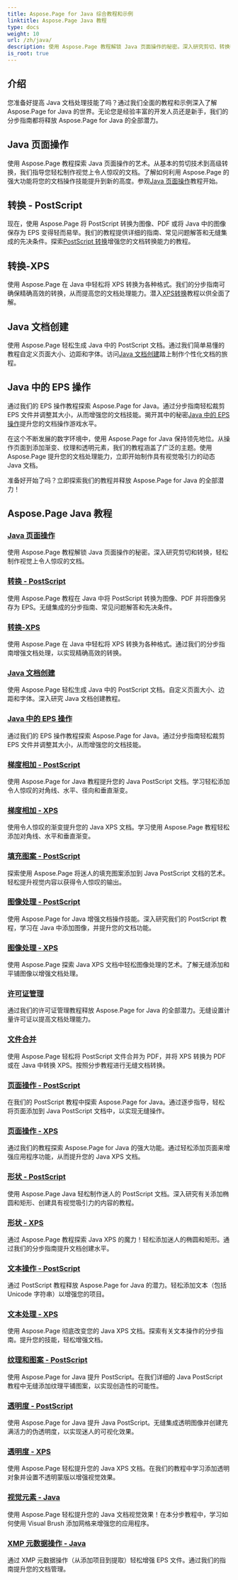 ```yaml
---
title: Aspose.Page for Java 综合教程和示例
linktitle: Aspose.Page Java 教程
type: docs
weight: 10
url: /zh/java/
description: 使用 Aspose.Page 教程解锁 Java 页面操作的秘密。深入研究剪切、转换等，轻松获得视觉上令人惊叹的文档。
is_root: true
---
```

## 介绍

您准备好提高 Java 文档处理技能了吗？通过我们全面的教程和示例深入了解 Aspose.Page for Java 的世界。无论您是经验丰富的开发人员还是新手，我们的分步指南都将释放 Aspose.Page for Java 的全部潜力。

## Java 页面操作
使用 Aspose.Page 教程探索 Java 页面操作的艺术。从基本的剪切技术到高级转换，我们指导您轻松制作视觉上令人惊叹的文档。了解如何利用 Aspose.Page 的强大功能将您的文档操作技能提升到新的高度。参观[Java 页面操作](./page-manipulation/)教程开始。

## 转换 - PostScript
现在，使用 Aspose.Page 将 PostScript 转换为图像、PDF 或将 Java 中的图像保存为 EPS 变得轻而易举。我们的教程提供详细的指南、常见问题解答和无缝集成的先决条件。探索[PostScript 转换](./postscript-conversion/)增强您的文档转换能力的教程。

## 转换-XPS
使用 Aspose.Page 在 Java 中轻松将 XPS 转换为各种格式。我们的分步指南可确保精确高效的转换，从而提高您的文档处理能力。潜入[XPS转换](./xps-conversion/)教程以供全面了解。

## Java 文档创建
使用 Aspose.Page 轻松生成 Java 中的 PostScript 文档。通过我们简单易懂的教程自定义页面大小、边距和字体。访问[Java 文档创建](./document-creation/)踏上制作个性化文档的旅程。

## Java 中的 EPS 操作
通过我们的 EPS 操作教程探索 Aspose.Page for Java。通过分步指南轻松裁剪 EPS 文件并调整其大小，从而增强您的文档技能。揭开其中的秘密[Java 中的 EPS 操作](./manipulation-eps/)提升您的文档操作游戏水平。

在这个不断发展的数字环境中，使用 Aspose.Page for Java 保持领先地位。从操作页面到添加渐变、纹理和透明元素，我们的教程涵盖了广泛的主题。使用 Aspose.Page 提升您的文档处理能力，立即开始制作具有视觉吸引力的动态 Java 文档。

准备好开始了吗？立即探索我们的教程并释放 Aspose.Page for Java 的全部潜力！
## Aspose.Page Java 教程
### [Java 页面操作](./page-manipulation/)
使用 Aspose.Page 教程解锁 Java 页面操作的秘密。深入研究剪切和转换，轻松制作视觉上令人惊叹的文档。
### [转换 - PostScript](./postscript-conversion/)
使用 Aspose.Page 教程在 Java 中将 PostScript 转换为图像、PDF 并将图像另存为 EPS。无缝集成的分步指南、常见问题解答和先决条件。
### [转换-XPS](./xps-conversion/)
使用 Aspose.Page 在 Java 中轻松将 XPS 转换为各种格式。通过我们的分步指南增强文档处理，以实现精确高效的转换。
### [Java 文档创建](./document-creation/)
使用 Aspose.Page 轻松生成 Java 中的 PostScript 文档。自定义页面大小、边距和字体。深入研究 Java 文档创建教程。 
### [Java 中的 EPS 操作](./manipulation-eps/)
通过我们的 EPS 操作教程探索 Aspose.Page for Java。通过分步指南轻松裁剪 EPS 文件并调整其大小，从而增强您的文档技能。
### [梯度相加 - PostScript](./postscript-gradient-addition/)
使用 Aspose.Page for Java 教程提升您的 Java PostScript 文档。学习轻松添加令人惊叹的对角线、水平、径向和垂直渐变。
### [梯度相加 - XPS](./xps-gradient-addition/)
使用令人惊叹的渐变提升您的 Java XPS 文档。学习使用 Aspose.Page 教程轻松添加对角线、水平和垂直渐变。
### [填充图案 - PostScript](./postscript-hatch-patterns/)
探索使用 Aspose.Page 将迷人的填充图案添加到 Java PostScript 文档的艺术。轻松提升视觉内容以获得令人惊叹的输出。
### [图像处理 - PostScript](./postscript-image-manipulation/)
使用 Aspose.Page for Java 增强文档操作技能。深入研究我们的 PostScript 教程，学习在 Java 中添加图像，并提升您的文档功能。
### [图像处理 - XPS](./xps-image-manipulation/)
使用 Aspose.Page 探索 Java XPS 文档中轻松图像处理的艺术。了解无缝添加和平铺图像以增强文档处理。
### [许可证管理](./license-management/)
通过我们的许可证管理教程释放 Aspose.Page for Java 的全部潜力。无缝设置计量许可证以提高文档处理能力。
### [文件合并](./file-merging/)
使用 Aspose.Page 轻松将 PostScript 文件合并为 PDF，并将 XPS 转换为 PDF 或在 Java 中转换 XPS。按照分步教程进行无缝文档转换。
### [页面操作 - PostScript](./postscript-page-manipulation/)
在我们的 PostScript 教程中探索 Aspose.Page for Java。通过逐步指导，轻松将页面添加到 Java PostScript 文档中，以实现无缝操作。
### [页面操作 - XPS](./xps-page-manipulation/)
通过我们的教程探索 Aspose.Page for Java 的强大功能。通过轻松添加页面来增强应用程序功能，从而提升您的 Java XPS 文档。
### [形状 - PostScript](./postscript-shapes/)
使用 Aspose.Page Java 轻松制作迷人的 PostScript 文档。深入研究有关添加椭圆和矩形、创建具有视觉吸引力的内容的教程。
### [形状 - XPS](./xps-shapes/)
通过 Aspose.Page 教程探索 Java XPS 的魔力！轻松添加迷人的椭圆和矩形。通过我们的分步指南提升文档创建水平。
### [文本操作 - PostScript](./postscript-text-manipulation/)
通过 PostScript 教程释放 Aspose.Page for Java 的潜力。轻松添加文本（包括 Unicode 字符串）以增强您的项目。
### [文本处理 - XPS](./xps-text-manipulation/)
使用 Aspose.Page 彻底改变您的 Java XPS 文档。探索有关文本操作的分步指南。提升您的技能，轻松增强文档。
### [纹理和图案 - PostScript](./postscript-texture-patterns/)
使用 Aspose.Page for Java 提升 PostScript。在我们详细的 Java PostScript 教程中无缝添加纹理平铺图案，以实现创造性的可能性。
### [透明度 - PostScript](./postscript-transparency/)
使用 Aspose.Page for Java 提升 Java PostScript。无缝集成透明图像并创建充满活力的伪透明度，以实现迷人的可视化效果。
### [透明度 - XPS](./xps-transparency/)
使用 Aspose.Page 轻松提升您的 Java XPS 文档。在我们的教程中学习添加透明对象并设置不透明蒙版以增强视觉效果。
### [视觉元素 - Java](./visual-elements/)
使用 Aspose.Page 轻松提升您的 Java 文档视觉效果！在本分步教程中，学习如何使用 Visual Brush 添加网格来增强您的应用程序。
### [XMP 元数据操作 - Java](./xmp-metadata-manipulation/)
通过 XMP 元数据操作（从添加项目到提取）轻松增强 EPS 文件。通过我们的指南提升您的文档管理。
